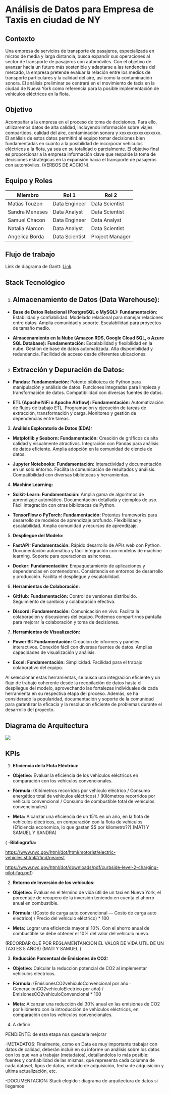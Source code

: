 # **Análisis de Datos para Empresa de Taxis en ciudad de NY**


## **Contexto**

Una empresa de servicios de transporte de pasajeros, especializada en micros de media y larga distancia, busca expandir sus operaciones al sector de transporte de pasajeros con automóviles. Con el objetivo de avanzar hacia un futuro más sostenible y adaptarse a las tendencias del mercado, la empresa pretende evaluar la relación entre los medios de transporte particulares y la calidad del aire, así como la contaminación sonora. El análisis preliminar se centrará en el movimiento de taxis en la ciudad de Nueva York como referencia para la posible implementación de vehículos eléctricos en la flota.

## **Objetivo**
Acompañar a la empresa en el proceso de toma de decisiones. Para ello, utilizaremos datos de alta calidad, incluyendo información sobre viajes compartidos, calidad del aire, contaminación sonora y xxxxxxxxxxxxxxxxx. El análisis de estos datos permitirá al equipo tomar decisiones bien fundamentadas en cuanto a la posibilidad de incorporar vehículos eléctricos a la flota, ya sea en su totalidad o parcialmente. El objetivo final es proporcionar a la empresa información clave que respalde la toma de decisiones estratégicas en la expansión hacia el transporte de pasajeros con automóviles. (VERBOS DE ACCION).

## **Equipo y Roles**

| Miembro | Rol 1 | Rol 2 |
| ------ | ------ | ------ |
| Matías Touzon | Data Engineer | Data Scientist |
| Sandra Meneses | Data Analyst | Data Scientist |
| Samuel Chacon | Data Engineer | Data Analyst |
| Natalia Alarcon |Data Analyst | Data Scientist |
| Angelica Borda | Data Scientist | Project Manager |

## **Flujo de trabajo**

Link de diagrama de Gantt:  [Link](https://docs.google.com/spreadsheets/d/1AJHGSB8bb1a966giLCaJenspqXBIB_qp/edit#gid=92809899).


## **Stack Tecnológico**

1. ## **Almacenamiento de Datos (Data Warehouse):**

- **Base de Datos Relacional (PostgreSQL o MySQL):**
**Fundamentación:**
Estabilidad y confiabilidad.
Modelado relacional para manejar relaciones entre datos.
Amplia comunidad y soporte.
Escalabilidad para proyectos de tamaño medio.

- **Almacenamiento en la Nube (Amazon RDS, Google Cloud SQL, o Azure SQL Database):**
**Fundamentación:**
Escalabilidad y flexibilidad en la nube.
Gestión de base de datos automatizada.
Alta disponibilidad y redundancia.
Facilidad de acceso desde diferentes ubicaciones.

2. ## **Extracción y Depuración de Datos:**

- **Pandas:**
**Fundamentación:**
Potente biblioteca de Python para manipulación y análisis de datos.
Funciones integradas para limpieza y transformación de datos.
Compatibilidad con diversas fuentes de datos.

- **ETL (Apache NiFi o Apache Airflow):**
**Fundamentación:**
Automatización de flujos de trabajo ETL.
Programación y ejecución de tareas de extracción, transformación y carga.
Monitoreo y gestión de dependencias entre tareas.

3. **Análisis Exploratorio de Datos (EDA):**

- **Matplotlib y Seaborn:**
**Fundamentación:**
Creación de gráficos de alta calidad y visualmente atractivos.
Integración con Pandas para análisis de datos eficiente.
Amplia adopción en la comunidad de ciencia de datos.

- **Jupyter Notebooks:**
**Fundamentación:**
Interactividad y documentación en un solo entorno.
Facilita la comunicación de resultados y análisis.
Compatibilidad con diversas bibliotecas y herramientas.

4. **Machine Learning:**

- **Scikit-Learn:**
**Fundamentación:**
Amplia gama de algoritmos de aprendizaje automático.
Documentación detallada y ejemplos de uso.
Fácil integración con otras bibliotecas de Python.

- **TensorFlow o PyTorch:**
**Fundamentación:**
Potentes frameworks para desarrollo de modelos de aprendizaje profundo.
Flexibilidad y escalabilidad.
Amplia comunidad y recursos de aprendizaje.

5. **Despliegue del Modelo:**

- **FastAPI:**
**Fundamentación:**
Rápido desarrollo de APIs web con Python.
Documentación automática y fácil integración con modelos de machine learning.
Soporte para operaciones asíncronas.

- **Docker:**
**Fundamentación:**
Empaquetamiento de aplicaciones y dependencias en contenedores.
Consistencia en entornos de desarrollo y producción.
Facilita el despliegue y escalabilidad.

6. **Herramientas de Colaboración:**

- **GitHub:**
**Fundamentación:**
Control de versiones distribuido.
Seguimiento de cambios y colaboración efectiva.

- **Discord:**
**Fundamentación:**
Comunicación en vivo.
Facilita la colaboración y discusiones del equipo.
Podemos compartirnos pantalla para mejorar la colaboración y toma de decisiones.

7. **Herramientas de Visualización:**

- **Power BI:**
**Fundamentación:**
Creación de informes y paneles interactivos.
Conexión fácil con diversas fuentes de datos.
Amplias capacidades de visualización y análisis.

- **Excel:**
**Fundamentación:**
Simplicidad.
Facilidad para el trabajo colaborativo del equipo.

Al seleccionar estas herramientas, se busca una integración eficiente y un flujo de trabajo coherente desde la recopilación de datos hasta el despliegue del modelo, aprovechando las fortalezas individuales de cada herramienta en su respectiva etapa del proceso. Además, se ha considerado la popularidad, documentación y soporte de la comunidad para garantizar la eficacia y la resolución eficiente de problemas durante el desarrollo del proyecto.


## **Diagrama de Arquitectura**

<img src="https://github.com/samuelchacon00/PF_PT05_G8/blob/main/Diagrama_de_Arquitectura.jpg">


## KPIs

1. **Eficiencia de la Flota Eléctrica:**

- **Objetivo:** Evaluar la eficiencia de los vehículos eléctricos en comparación con los vehículos convencionales.

- **Fórmula:** (Kilómetros recorridos por vehículo eléctrico / Consumo energético total de vehículos eléctricos) / (Kilómetros recorridos por vehículo convencional / Consumo de combustible total de vehículos convencionales)

- **Meta:** Alcanzar una eficiencia de un 15% en un año, en la flota de vehículos eléctricos, en comparación con la flota de vehículos 
(Eficiencia economica, lo que gastan $$ por kilometro??)
(MATI Y SAMUEL Y SANDRA)

(
-**Bibliografía:**

https://www.nyc.gov/html/dot/html/motorist/electric-vehicles.shtml#/find/nearest

https://www.nyc.gov/html/dot/downloads/pdf/curbside-level-2-charging-pilot-faq.pdf)


2. **Retorno de Inversión de los vehículos:**

- **Objetivo:** Evaluar en el término de vida útil de un taxi en Nueva York, el porcentaje de recupero de la inversión teniendo en cuenta el ahorro anual en combustible.

- **Fórmula:** ((Costo de carga auto convencional — Costo de carga auto eléctrico) / Precio del vehículo eléctrico) * 100

- **Meta:** Lograr una eficiencia mayor al 10%. Con el ahorro anual de combustible se debe obtener el 10% del valor del vehículo nuevo.

(RECORDAR QUE POR REGLAMENTANCION EL VALOR DE VIDA UTIL DE UN TAXI ES 5 AÑOS)
(MATI Y SAMUEL )

3. **Reducción Porcentual de Emisiones de CO2:**

- **Objetivo:** Calcular la reducción potencial de CO2 al implementar vehículos eléctricos.

- **Fórmula:** (EmisionesCO2vehiculoConvencional por año− GeneraciónCO2vehiculoElectrico por año) / EmisionesCO2vehiculoConvencional * 100

- **Meta:** Alcanzar una reducción del 30% anual en las emisiones de CO2 por kilómetro con la introducción de vehículos eléctricos, en comparación con los vehículos convencionales.

4) A definir





PENDIENTE: de esta etapa nos quedaria mejorar

-METADATOS:
Finalmente, como en Data es muy importante trabajar con datos de calidad, deberán incluir en su informe un análisis sobre los datos con los que van a trabajar (metadatos), detallandolos lo más posible: fuentes y confiabilidad de las mismas, qué representa cada columna de cada dataset, tipos de datos, método de adquisición, fecha de adquisición y ultima actualización, etc.
    
-DOCUMENTACION:
Stack elegido : diagrama de arquitectura de datos si llegamos

